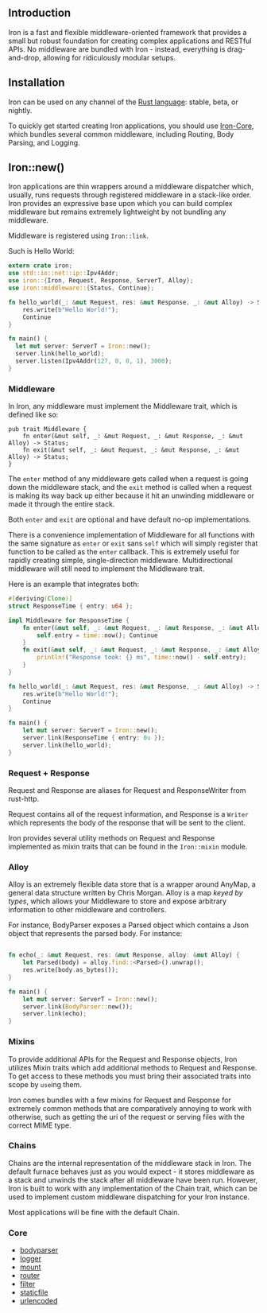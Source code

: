## Introduction

Iron is a fast and flexible middleware-oriented framework that provides a small
but robust foundation for creating complex applications and RESTful APIs. No
middleware are bundled with Iron - instead, everything is drag-and-drop,
allowing for ridiculously modular setups.

## Installation

Iron can be used on any channel of the [Rust language](https://www.rust-lang.org):
stable, beta, or nightly.

To quickly get started creating Iron applications, you should use
[Iron-Core](https://github.com/iron/core), which bundles several common
middleware, including Routing, Body Parsing, and Logging.

## Iron::new()

Iron applications are thin wrappers around a middleware dispatcher which,
usually, runs requests through registered middleware in a stack-like order.
Iron provides an expressive base upon which you can build complex middleware
but remains extremely lightweight by not bundling any middleware.

Middleware is registered using `Iron::link`.

Such is Hello World:

```rust
extern crate iron;
use std::io::net::ip::Ipv4Addr;
use iron::{Iron, Request, Response, ServerT, Alloy};
use iron::middleware::{Status, Continue};

fn hello_world(_: &mut Request, res: &mut Response, _: &mut Alloy) -> Status {
    res.write(b"Hello World!");
    Continue
}

fn main() {
  let mut server: ServerT = Iron::new();
  server.link(hello_world);
  server.listen(Ipv4Addr(127, 0, 0, 1), 3000);
}

```

### Middleware

In Iron, any middleware must implement the Middleware trait, which is defined
like so:

```
pub trait Middleware {
    fn enter(&mut self, _: &mut Request, _: &mut Response, _: &mut Alloy) -> Status;
    fn exit(&mut self, _: &mut Request, _: &mut Response, _: &mut Alloy) -> Status;
}
```

The `enter` method of any middleware gets called when a request is going down
the middleware stack, and the `exit` method is called when a request is making
its way back up either because it hit an unwinding middleware or made it
through the entire stack.

Both `enter` and `exit` are optional and have default no-op implementations.

There is a convenience implementation of Middleware for all functions with the
same signature as `enter` or `exit` sans `self` which will simply register
that function to be called as the `enter` callback. This is extremely useful
for rapidly creating simple, single-direction middleware. Multidirectional
middleware will still need to implement the Middleware trait.

Here is an example that integrates both:

```rust
#[deriving(Clone)]
struct ResponseTime { entry: u64 };

impl Middleware for ResponseTime {
    fn enter(&mut self, _: &mut Request, _: &mut Response, _: &mut Alloy) -> Status {
        self.entry = time::now(); Continue
    }
    fn exit(&mut self, _: &mut Request, _: &mut Response, _: &mut Alloy) -> Status {
        println!("Response took: {} ms", time::now() - self.entry);
    }
}

fn hello_world(_: &mut Request, res: &mut Response, _: &mut Alloy) -> Status {
    res.write(b"Hello World!");
    Continue
}

fn main() {
    let mut server: ServerT = Iron::new();
    server.link(ResponseTime { entry: 0u });
    server.link(hello_world);
}

```

### Request + Response

Request and Response are aliases for Request and ResponseWriter from rust-http.

Request contains all of the request information, and Response is a `Writer`
which represents the body of the response that will be sent to the client.

Iron provides several utility methods on Request and Response implemented as
mixin traits that can be found in the `Iron::mixin` module.

### Alloy

Alloy is an extremely flexible data store that is a wrapper around AnyMap, a
general data structure written by Chris Morgan. Alloy is a map *keyed by
types*, which allows your Middleware to store and expose arbitrary information
to other middleware and controllers.

For instance, BodyParser exposes a Parsed object which contains a Json object
that represents the parsed body. For instance:

```rust

fn echo(_: &mut Request, res: &mut Response, alloy: &mut Alloy) {
    let Parsed(body) = alloy.find::<Parsed>().unwrap();
    res.write(body.as_bytes());
}

fn main() {
    let mut server: ServerT = Iron::new();
    server.link(BodyParser::new());
    server.link(echo);
}

```

### Mixins

To provide additional APIs for the Request and Response objects, Iron utilizes
Mixin traits which add additional methods to Request and Response. To get
access to these methods you must bring their associated traits into scope by
`use`ing them.

Iron comes bundles with a few mixins for Request and Response for extremely
common methods that are comparatively annoying to work with otherwise, such as
getting the uri of the request or serving files with the correct MIME type.

### Chains

Chains are the internal representation of the middleware stack in Iron. The
default furnace behaves just as you would expect - it stores middleware as a
stack and unwinds the stack after all middleware have been run. However, Iron
is built to work with any implementation of the Chain trait, which can be
used to implement custom middleware dispatching for your Iron instance.

Most applications will be fine with the default Chain.

### Core

* [bodyparser](https://github.com/iron/bodyparser)
* [logger](https://github.com/iron/logger)
* [mount](https://github.com/iron/mount)
* [router](https://github.com/iron/router)
* [filter](https://github.com/iron/filter)
* [staticfile](https://github.com/iron/staticfile)
* [urlencoded](https://github.com/iron/urlencoded)


